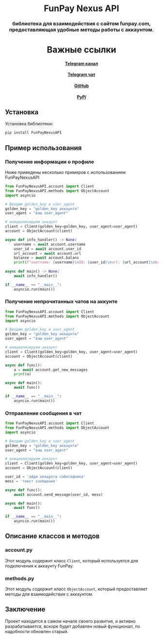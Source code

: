 <h1 align="center"> FunPay Nexus API </h1>
<h3 align="center">  библиотека для взаимодействия с сайтом funpay.com, предоставляющая удобные методы работы с аккаунтом. </h3>

<h1 align="center"> Важные ссылки</h1>
<h4 align="center">
    <a href="https://t.me/FunPayNexus">Telegram канал</a><br>
<h4 align="center">
    <a href="https://t.me/FunPayNexus_chat">Telegram чат</a><br>
<h4 align="center">
    <a href="https://github.com/Sema4ka0/FunPayNexusAPI">GitHub</a><br>
<h4 align="center">
    <a href="https://pypi.org/project/FunPayNexusAPI/">PyPi</a><br>

## Установка
Установка библиотеки:
```bash
pip install FunPayNexusAPI
```
## Пример использования

### Получение информации о профиле

Ниже приведены несколько примеров с использованием FunPayNexusAPI

```python
from FunPayNexusAPI.account import Client
from FunPayNexusAPI.methods import ObjectAccount
import asyncio

# Вводим golden_key и user_agent
golden_key = "golden_key аккаунта"
user_agent = "ваш user_agent" 

# инициализируем аккаунт
client = Client(golden_key=golden_key, user_agent=user_agent)
account = ObjectAccount(client)

async def info_handler() -> None:
    username = await account.username
    user_id = await account.user_id
    url_account = await account.url
    balanse = await account.balans
    print(f"username: {username}\nID: {user_id}\nurl: {url_account}\nbalans: {balanse[0]}₽ {balanse[1]}$ {balanse[2]}€")
    
async def main() -> None:
    await info_handler()

if __name__ == "__main__":
    asyncio.run(main())
```

### Получение непрочитанных чатов на аккунте

```python
from FunPayNexusAPI.account import Client
from FunPayNexusAPI.methods import ObjectAccount
import asyncio

# Вводим golden_key и user_agent
golden_key = "golden_key аккаунта"
user_agent = "ваш user_agent" 

# инициализируем аккаунт
client = Client(golden_key=golden_key, user_agent=user_agent)
account = ObjectAccount(client)

async def func():
    a = await account.get_new_messages
    print(a)

async def main():
    await func()

if __name__ == "__main__":
    asyncio.run(main())
```
### Отправление сообщения в чат

```python
from FunPayNexusAPI.account import Client
from FunPayNexusAPI.methods import ObjectAccount
import asyncio

# Вводим golden_key и user_agent
golden_key = "golden_key аккаунта"
user_agent = "ваш user_agent" 

# инициализируем аккаунт
client = Client(golden_key=golden_key, user_agent=user_agent)
account = ObjectAccount(client)

user_id = 'айди аккаунта собеседника'
mess = 'текст сообщения'

async def func():
    await account.send_message(user_id, mess)

async def main():
    await func()

if __name__ == "__main__":
    asyncio.run(main())
```
## Описание классов и методов

### account.py

Этот модуль содержит класс `Client`, который используется для подключения к аккаунту FunPay.

### methods.py

Этот модуль содержит класс `ObjectAccount`, который предоставляет методы для взаимодействия с аккаунтом.

## Заключение
Проект находится в самом начале своего развития, и активно разрабатывается, вскоре будет добавлен новый функционал, по надобности обновлен старый.